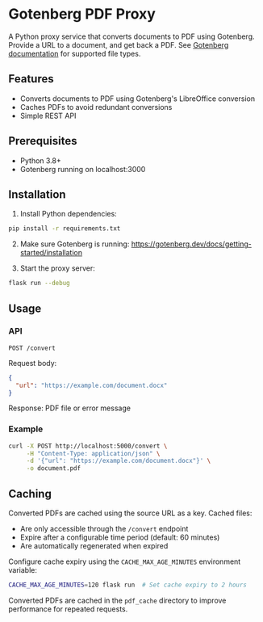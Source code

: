 # Gotenberg PDF Proxy

A Python proxy service that converts documents to PDF using Gotenberg. Provide a URL to a document, and get back a PDF. See [Gotenberg documentation](https://gotenberg.dev/docs/routes#office-documents-into-pdfs-route) for supported file types.

## Features

- Converts documents to PDF using Gotenberg's LibreOffice conversion
- Caches PDFs to avoid redundant conversions
- Simple REST API

## Prerequisites

- Python 3.8+
- Gotenberg running on localhost:3000

## Installation

1. Install Python dependencies:

```bash
pip install -r requirements.txt
```

2. Make sure Gotenberg is running: https://gotenberg.dev/docs/getting-started/installation

3. Start the proxy server:

```bash
flask run --debug
```

## Usage

### API

`POST /convert`

Request body:

```json
{
  "url": "https://example.com/document.docx"
}
```

Response: PDF file or error message

### Example

```bash
curl -X POST http://localhost:5000/convert \
     -H "Content-Type: application/json" \
     -d '{"url": "https://example.com/document.docx"}' \
     -o document.pdf
```

## Caching

Converted PDFs are cached using the source URL as a key. Cached files:
- Are only accessible through the `/convert` endpoint
- Expire after a configurable time period (default: 60 minutes)
- Are automatically regenerated when expired

Configure cache expiry using the `CACHE_MAX_AGE_MINUTES` environment variable:
```bash
CACHE_MAX_AGE_MINUTES=120 flask run  # Set cache expiry to 2 hours
```
Converted PDFs are cached in the `pdf_cache` directory to improve performance for repeated requests.
